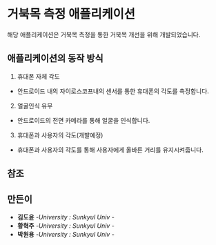 # 거북목 측정 애플리케이션
해당 애플리케이션은 거북목 측정을 통한 거북목 개선을 위해 개발되었습니다.

## 애플리케이션의 동작 방식

1) 휴대폰 자체 각도
 - 안드로이드 내의 자이로스코프내의 센서를 통한 휴대폰의 각도를 측정합니다.
 
2) 얼굴인식 유무
 - 안드로이드의 전면 카메라를 통해 얼굴을 인식합니다.
 
3) 휴대폰과 사용자의 각도(개발예정)
 - 휴대폰과 사용자의 각도를 통해 사용자에게 올바른 거리를 유지시켜줍니다.

## 참조


## 만든이
* **김도윤** -*University : Sunkyul Univ* -
* **황혁주** -*University : Sunkyul Univ* -
* **박원용** -*University : Sunkyul Univ* -






